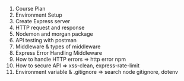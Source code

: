 1. Course Plan
2. Environment Setup
3. Create Express server
4. HTTP request and response
5. Nodemon and morgan package
6. API testing with postman
7. Middleware & types of middleware
8. Express Error Handling Middleware
9. How to handle HTTP errors => http error npm
10. How to secure API => xss-clean, express-rate-limit
11. Environment variable & .gitignore => search node gitignore, dotenv